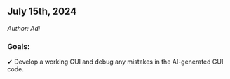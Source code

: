 ## July 15th, 2024
<em>Author: Adi</em>

### Goals:
✔ Develop a working GUI and debug any mistakes in the AI-generated GUI code.
